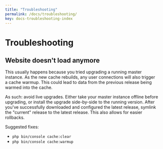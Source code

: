 ```yaml
---
title: "Troubleshooting"
permalink: /docs/troubleshooting/
key: docs-troubleshooting-index
---
```


# Troubleshooting

## Website doesn't load anymore

This usually happens because you tried upgrading a running master instance. As the new cache rebuilds, any user connections will also trigger a cache warmup. This could lead to data from the previous release being warmed into the cache.

As such: avoid live upgrades. Either take your master instance offline before upgrading, or install the upgrade side-by-side to the running version. After you've successfully downloaded and configured the latest release, symlink the "current" release to the latest release. This also allows for easier rollbacks.

Suggested fixes:

- `php bin/console cache:clear`
- `php bin/console cache:warmup`
